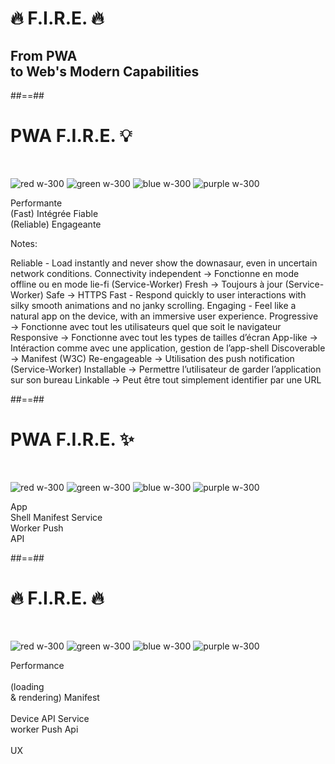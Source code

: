 <!-- .slide: class="transition-white fire-bg-blue fire-specific-slide" data-background="css/theme/legacy/images/background_blue.png" -->

# 🔥 F.I.R.E. 🔥

## From PWA<br>to Web's Modern Capabilities

##==##

<!-- .slide: class="flex-row" -->

# PWA F.I.R.E. 💡

<br>

![red w-300](./assets/images/performante_icon.png)
![green w-300](./assets/images/integrated_icon.png)
![blue w-300](./assets/images/fiable_icon.png)
![purple w-300](./assets/images/engaging_icon.png)

<p>
<span class="center">Performante<br>(Fast)</span>
<span class="center">Intégrée</span>
<span class="center">Fiable<br>(Reliable)</span>
<span class="center">Engageante</span>
</p>

Notes:

Reliable - Load instantly and never show the downasaur, even in uncertain network conditions.
Connectivity independent → Fonctionne en mode offline ou en mode lie-fi (Service-Worker)
Fresh → Toujours à jour (Service-Worker)
Safe → HTTPS
Fast - Respond quickly to user interactions with silky smooth animations and no janky scrolling.
Engaging - Feel like a natural app on the device, with an immersive user experience.
Progressive → Fonctionne avec tout les utilisateurs quel que soit le navigateur
Responsive → Fonctionne avec tout les types de tailles d’écran
App-like → Intéraction comme avec une application, gestion de l’app-shell
Discoverable → Manifest (W3C)
Re-engageable → Utilisation des push notification (Service-Worker)
Installable → Permettre l’utilisateur de garder l’application sur son bureau
Linkable → Peut être tout simplement identifier par une URL

##==##

<!-- .slide: class="flex-row" -->

# PWA F.I.R.E. ✨

<br>

![red w-300](./assets/images/performante_icon.png)
![green w-300](./assets/images/integrated_icon.png)
![blue w-300](./assets/images/fiable_icon.png)
![purple w-300](./assets/images/engaging_icon.png)

<p>
<span class="center">App<br>Shell</span>
<span class="center">Manifest</span>
<span class="center">Service<br>Worker</span>
<span class="center">Push<br>API</span>
</p>

##==##

<!-- .slide: class="flex-row" -->

# 🔥 F.I.R.E. 🔥

<br>

![red w-300](./assets/images/performante_icon.png)
![green w-300](./assets/images/integrated_icon.png)
![blue w-300](./assets/images/fiable_icon.png)
![purple w-300](./assets/images/engaging_icon.png)

<p>
<span class="center">Performance<br><br>(loading<br>& rendering)</span>
<span class="center">Manifest<br><br>Device API</span>
<span class="center">Service<br>worker</span>
<span class="center">Push Api<br><br>UX</span>
</p>
